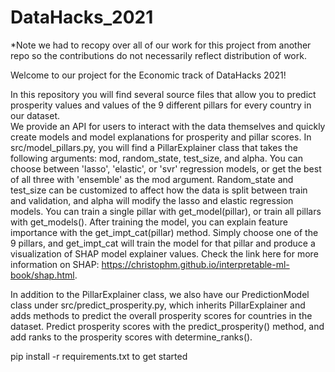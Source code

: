 # DataHacks_2021

*Note we had to recopy over all of our work for this project from another repo so the contributions do not necessarily reflect distribution of work.


Welcome to our project for the Economic track of  DataHacks 2021!  

In this repository you will find several source files that allow you to predict prosperity values and values of the 9 different pillars for every country in our dataset.  
We provide an API for users to interact with the data themselves and quickly create models and model explanations for prosperity and pillar scores.  In src/model_pillars.py, you will find a PillarExplainer class that takes the following arguments: mod, random_state, test_size, and alpha.  You can choose between 'lasso', 'elastic', or 'svr' regression models, or get the best of all three with 'ensemble' as the mod argument.  Random_state and test_size can be customized to affect how the data is split between train and validation, and alpha will modify the lasso and elastic regression models.  You can train a single pillar with get_model(pillar), or train all pillars with get_models().  After training the model, you can explain feature importance with the get_impt_cat(pillar) method.  Simply choose one of the 9 pillars, and get_impt_cat will train the model for that pillar and produce a visualization of SHAP model explainer values.  Check the link here for more information on SHAP: https://christophm.github.io/interpretable-ml-book/shap.html.

In addition to the PillarExplainer class, we also have our PredictionModel class under src/predict_prosperity.py, which inherits PillarExplainer and adds methods to predict the overall prosperity scores for countries in the dataset.  Predict prosperity scores with the predict_prosperity() method, and add ranks to the prosperity scores with determine_ranks().

pip install -r requirements.txt to get started

